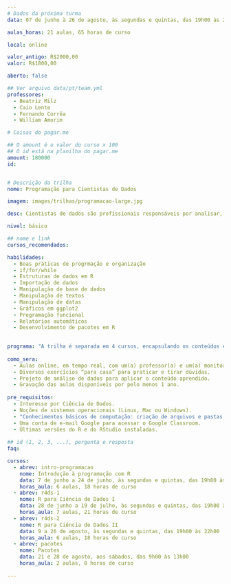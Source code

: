 ```yaml
---
# Dados da próxima turma
data: 07 de junho à 26 de agosto, às segundas e quintas, das 19h00 às 22h00 + duas aulas especiais de 4h nos dias 21 e 28 de agosto

aulas_horas: 21 aulas, 65 horas de curso

local: online

valor_antigo: R$2000,00
valor: R$1800,00

aberto: false

## Ver arquivo data/pt/team.yml
professores:
  - Beatriz Milz
  - Caio Lente
  - Fernando Corrêa
  - William Amorim

# Coisas do pagar.me

## O amount é o valor do curso x 100
## O id está na planilha do pagar.me
amount: 180000
id: 


# Descrição da trilha
nome: Programação para Cientistas de Dados

imagem: images/trilhas/programacao-large.jpg

desc: Cientistas de dados são profissionais responsáveis por analisar, descrever e modelar grandes massas de dados e nada disso é possível sem um sólido conhecimento em **programação** . Nessa trilha, você vai aprender do básico até as mais modernas ferramentas de programação que estão disponíveis para tarefas comuns em ciência de dados. Vamos aprender a extrair, manipular, visualizar e sanitizar bancos de dados com a simplicidade e precisão que só a linguagem R proporciona.

nivel: básico

## nome e link
cursos_recomendados:

habilidades:
  - Boas práticas de progrmação e organização
  - if/for/while
  - Estruturas de dados em R
  - Importação de dados
  - Manipulação de base de dados
  - Manipulação de textos
  - Manipulação de datas
  - Gráficos em ggplot2
  - Programação funcional
  - Relatórios automáticos
  - Desenvolvimento de pacotes em R
  

programa: "A trilha é separada em 4 cursos, encapsulando os conteúdos em jornadas que amplificam a construção do conhecimento. A maior parte das aulas acontece às segundas e quintas das 19h00 às 22h00, com exceção de feriados e emendas. O bloco relativo à construção de Pacotes acontecerá em dois sábados."
    
como_sera: 
  - Aulas online, em tempo real, com um(a) professor(a) e um(a) monitor(a).
  - Diversos exercícios “para casa” para praticar e tirar dúvidas.
  - Projeto de análise de dados para aplicar o conteúdo aprendido.
  - Gravação das aulas disponíveis por pelo menos 1 ano.
  
pre_requisitos: 
  - Interesse por Ciência de Dados.
  - Noções de sistemas operacionais (Linux, Mac ou Windows).
  - "Conhecimentos básicos de computação: criação de arquivos e pastas, instalação de programas, navegação na internet."
  - Uma conta de e-mail Google para acessar o Google Classroom.
  - Últimas versões do R e do RStudio instaladas.
  
## id (1, 2, 3, ...), pergunta e resposta
faq:

cursos:
  - abrev: intro-programacao
    nome: Introdução à programação com R
    data: 7 de junho a 24 de junho, às segundas e quintas, das 19h00 às 22h00
    horas_aula: 6 aulas, 18 horas de curso
  - abrev: r4ds-1
    nome: R para Ciência de Dados I
    data: 28 de junho a 19 de julho, às segundas e quintas, das 19h00 às 22h00
    horas_aula: 7 aulas, 21 horas de curso
  - abrev: r4ds-2
    nome: R para Ciência de Dados II
    data: 9 a 26 de agosto, às segundas e quintas, das 19h00 às 22h00
    horas_aula: 6 aulas, 18 horas de curso
  - abrev: pacotes
    nome: Pacotes
    data: 21 e 28 de agosto, aos sábados, das 9h00 às 13h00
    horas_aula: 2 aulas, 8 horas de curso
  
---
```


